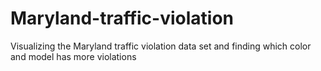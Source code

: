 # Maryland-traffic-violation
Visualizing the Maryland traffic violation data set and finding which color and model has more violations
